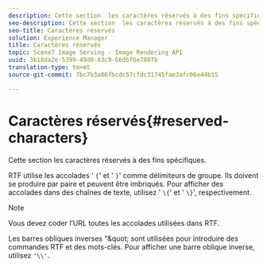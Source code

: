 ```yaml
---
description: Cette section  les caractères réservés à des fins spécifiques.
seo-description: Cette section  les caractères réservés à des fins spécifiques.
seo-title: Caractères réservés
solution: Experience Manager
title: Caractères réservés
topic: Scene7 Image Serving - Image Rendering API
uuid: 3b18da2e-5399-49d0-83c9-66dbf6e7807b
translation-type: tm+mt
source-git-commit: 7bc7b3a86fbcdc57cfdc31745fae3afc06e44b15

---
```



# Caractères réservés{#reserved-characters}

Cette section  les caractères réservés à des fins spécifiques.

RTF utilise les accolades &#39; `{`&#39; et &#39; `}`&#39; comme délimiteurs de groupe. Ils doivent se produire par paire et peuvent être imbriqués. Pour afficher des accolades dans des chaînes de texte, utilisez &#39; `\{`&#39; et &#39; `\}`&#39;, respectivement.

>[!NOTE]
>
>Vous devez coder l’URL toutes les accolades utilisées dans RTF.

Les barres obliques inverses &quot;\&quot; sont utilisées pour introduire des commandes RTF et des mots-clés. Pour afficher une barre oblique inverse, utilisez `'\\'`.
